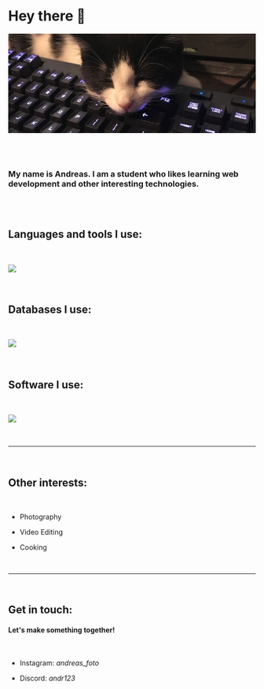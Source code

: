 <h1> Hey there 👋 </h1>

<img src= "./resources/banner.jpg">

<br><br>

### My name is Andreas. I am a student who likes learning web development and other interesting technologies.

<br><br>

## Languages and tools I use:

<br>

![](https://skills.thijs.gg/icons?i=ts,js,html,css,sass,tailwind,react,electron,express,git)

<br>

## Databases I use:

<br>

![](https://skills.thijs.gg/icons?i=mongodb,postgres)

<br>

## Software I use:

<br>

![](https://skills.thijs.gg/icons?i=vscode,figma,wordpress)

<br><hr><br>

## Other interests:

<br>

- Photography

- Video Editing

- Cooking

<br><hr><br>

## Get in touch:

#### Let's make something together!

<br>

- Instagram: <i>andreas_foto</i>

- Discord: <i>andr123</i>
